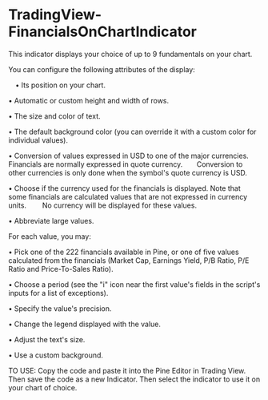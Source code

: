 # TradingView-FinancialsOnChartIndicator

This indicator displays your choice of up to 9 fundamentals on your chart.

You can configure the following attributes of the display:

 • Its position on your chart.

• Automatic or custom height and width of rows.

• The size and color of text.

• The default background color (you can override it with a custom color for individual values).

• Conversion of values expressed in USD to one of the major currencies. Financials are normally expressed in quote currency.
     Conversion to other currencies is only done when the symbol's quote currency is USD.

• Choose if the currency used for the financials is displayed. Note that some financials are calculated values that are not expressed in currency units.
  No currency will be displayed for these values.

• Abbreviate large values.


For each value, you may:

• Pick one of the 222 financials available in Pine, or one of five values calculated from the financials (Market Cap, Earnings​ Yield​, P/B Ratio, P/E Ratio​ and Price-To-Sales Ratio).

• Choose a period (see the "i" icon near the first value's fields in the script's inputs for a list of exceptions).

• Specify the value's precision.

• Change the legend displayed with the value.

• Adjust the text's size.

• Use a custom background.
 
 
 TO USE:
 Copy the code and paste it into the Pine Editor in Trading View.
 Then save the code as a new Indicator.
 Then select the indicator to use it on your chart of choice.

